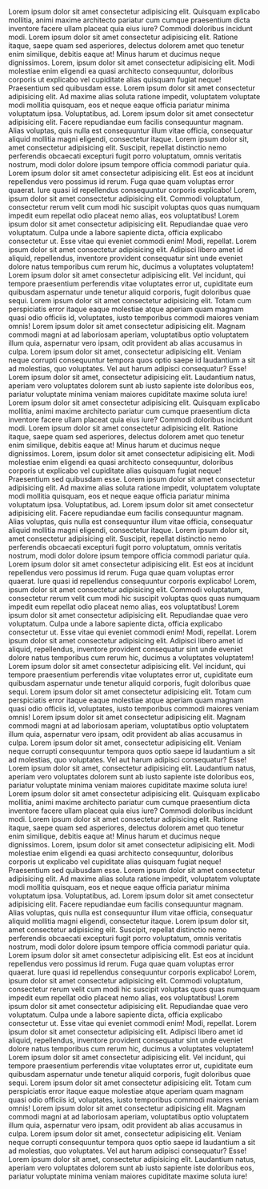    <p>
          Lorem ipsum dolor sit amet consectetur adipisicing elit. Quisquam
          explicabo mollitia, animi maxime architecto pariatur cum cumque
          praesentium dicta inventore facere ullam placeat quia eius iure?
          Commodi doloribus incidunt modi. Lorem ipsum dolor sit amet
          consectetur adipisicing elit. Ratione itaque, saepe quam sed
          asperiores, delectus dolorem amet quo tenetur enim similique, debitis
          eaque at! Minus harum et ducimus neque dignissimos. Lorem, ipsum dolor
          sit amet consectetur adipisicing elit. Modi molestiae enim eligendi ea
          quasi architecto consequuntur, doloribus corporis ut explicabo vel
          cupiditate alias quisquam fugiat neque! Praesentium sed quibusdam
          esse. Lorem ipsum dolor sit amet consectetur adipisicing elit. Ad
          maxime alias soluta ratione impedit, voluptatem voluptate modi
          mollitia quisquam, eos et neque eaque officia pariatur minima
          voluptatum ipsa. Voluptatibus, ad. Lorem ipsum dolor sit amet
          consectetur adipisicing elit. Facere repudiandae eum facilis
          consequuntur magnam. Alias voluptas, quis nulla est consequuntur illum
          vitae officia, consequatur aliquid mollitia magni eligendi,
          consectetur itaque. Lorem ipsum dolor sit, amet consectetur
          adipisicing elit. Suscipit, repellat distinctio nemo perferendis
          obcaecati excepturi fugit porro voluptatum, omnis veritatis nostrum,
          modi dolor dolore ipsum tempore officia commodi pariatur quia. Lorem
          ipsum dolor sit amet consectetur adipisicing elit. Est eos at incidunt
          repellendus vero possimus id rerum. Fuga quae quam voluptas error
          quaerat. Iure quasi id repellendus consequuntur corporis explicabo!
          Lorem, ipsum dolor sit amet consectetur adipisicing elit. Commodi
          voluptatum, consectetur rerum velit cum modi hic suscipit voluptas
          quos quas numquam impedit eum repellat odio placeat nemo alias, eos
          voluptatibus! Lorem ipsum dolor sit amet consectetur adipisicing elit.
          Repudiandae quae vero voluptatum. Culpa unde a labore sapiente dicta,
          officia explicabo consectetur ut. Esse vitae qui eveniet commodi enim!
          Modi, repellat. Lorem ipsum dolor sit amet consectetur adipisicing
          elit. Adipisci libero amet id aliquid, repellendus, inventore
          provident consequatur sint unde eveniet dolore natus temporibus cum
          rerum hic, ducimus a voluptates voluptatem! Lorem ipsum dolor sit amet
          consectetur adipisicing elit. Vel incidunt, qui tempore praesentium
          perferendis vitae voluptates error ut, cupiditate eum quibusdam
          aspernatur unde tenetur aliquid corporis, fugit doloribus quae sequi.
          Lorem ipsum dolor sit amet consectetur adipisicing elit. Totam cum
          perspiciatis error itaque eaque molestiae atque aperiam quam magnam
          quasi odio officiis id, voluptates, iusto temporibus commodi maiores
          veniam omnis! Lorem ipsum dolor sit amet consectetur adipisicing elit.
          Magnam commodi magni at ad laboriosam aperiam, voluptatibus optio
          voluptatem illum quia, aspernatur vero ipsam, odit provident ab alias
          accusamus in culpa. Lorem ipsum dolor sit amet, consectetur
          adipisicing elit. Veniam neque corrupti consequuntur tempora quos
          optio saepe id laudantium a sit ad molestias, quo voluptates. Vel aut
          harum adipisci consequatur? Esse! Lorem ipsum dolor sit amet,
          consectetur adipisicing elit. Laudantium natus, aperiam vero
          voluptates dolorem sunt ab iusto sapiente iste doloribus eos, pariatur
          voluptate minima veniam maiores cupiditate maxime soluta iure! Lorem
          ipsum dolor sit amet consectetur adipisicing elit. Quisquam explicabo
          mollitia, animi maxime architecto pariatur cum cumque praesentium
          dicta inventore facere ullam placeat quia eius iure? Commodi doloribus
          incidunt modi. Lorem ipsum dolor sit amet consectetur adipisicing
          elit. Ratione itaque, saepe quam sed asperiores, delectus dolorem amet
          quo tenetur enim similique, debitis eaque at! Minus harum et ducimus
          neque dignissimos. Lorem, ipsum dolor sit amet consectetur adipisicing
          elit. Modi molestiae enim eligendi ea quasi architecto consequuntur,
          doloribus corporis ut explicabo vel cupiditate alias quisquam fugiat
          neque! Praesentium sed quibusdam esse. Lorem ipsum dolor sit amet
          consectetur adipisicing elit. Ad maxime alias soluta ratione impedit,
          voluptatem voluptate modi mollitia quisquam, eos et neque eaque
          officia pariatur minima voluptatum ipsa. Voluptatibus, ad. Lorem ipsum
          dolor sit amet consectetur adipisicing elit. Facere repudiandae eum
          facilis consequuntur magnam. Alias voluptas, quis nulla est
          consequuntur illum vitae officia, consequatur aliquid mollitia magni
          eligendi, consectetur itaque. Lorem ipsum dolor sit, amet consectetur
          adipisicing elit. Suscipit, repellat distinctio nemo perferendis
          obcaecati excepturi fugit porro voluptatum, omnis veritatis nostrum,
          modi dolor dolore ipsum tempore officia commodi pariatur quia. Lorem
          ipsum dolor sit amet consectetur adipisicing elit. Est eos at incidunt
          repellendus vero possimus id rerum. Fuga quae quam voluptas error
          quaerat. Iure quasi id repellendus consequuntur corporis explicabo!
          Lorem, ipsum dolor sit amet consectetur adipisicing elit. Commodi
          voluptatum, consectetur rerum velit cum modi hic suscipit voluptas
          quos quas numquam impedit eum repellat odio placeat nemo alias, eos
          voluptatibus! Lorem ipsum dolor sit amet consectetur adipisicing elit.
          Repudiandae quae vero voluptatum. Culpa unde a labore sapiente dicta,
          officia explicabo consectetur ut. Esse vitae qui eveniet commodi enim!
          Modi, repellat. Lorem ipsum dolor sit amet consectetur adipisicing
          elit. Adipisci libero amet id aliquid, repellendus, inventore
          provident consequatur sint unde eveniet dolore natus temporibus cum
          rerum hic, ducimus a voluptates voluptatem! Lorem ipsum dolor sit amet
          consectetur adipisicing elit. Vel incidunt, qui tempore praesentium
          perferendis vitae voluptates error ut, cupiditate eum quibusdam
          aspernatur unde tenetur aliquid corporis, fugit doloribus quae sequi.
          Lorem ipsum dolor sit amet consectetur adipisicing elit. Totam cum
          perspiciatis error itaque eaque molestiae atque aperiam quam magnam
          quasi odio officiis id, voluptates, iusto temporibus commodi maiores
          veniam omnis! Lorem ipsum dolor sit amet consectetur adipisicing elit.
          Magnam commodi magni at ad laboriosam aperiam, voluptatibus optio
          voluptatem illum quia, aspernatur vero ipsam, odit provident ab alias
          accusamus in culpa. Lorem ipsum dolor sit amet, consectetur
          adipisicing elit. Veniam neque corrupti consequuntur tempora quos
          optio saepe id laudantium a sit ad molestias, quo voluptates. Vel aut
          harum adipisci consequatur? Esse! Lorem ipsum dolor sit amet,
          consectetur adipisicing elit. Laudantium natus, aperiam vero
          voluptates dolorem sunt ab iusto sapiente iste doloribus eos, pariatur
          voluptate minima veniam maiores cupiditate maxime soluta iure! Lorem
          ipsum dolor sit amet consectetur adipisicing elit. Quisquam explicabo
          mollitia, animi maxime architecto pariatur cum cumque praesentium
          dicta inventore facere ullam placeat quia eius iure? Commodi doloribus
          incidunt modi. Lorem ipsum dolor sit amet consectetur adipisicing
          elit. Ratione itaque, saepe quam sed asperiores, delectus dolorem amet
          quo tenetur enim similique, debitis eaque at! Minus harum et ducimus
          neque dignissimos. Lorem, ipsum dolor sit amet consectetur adipisicing
          elit. Modi molestiae enim eligendi ea quasi architecto consequuntur,
          doloribus corporis ut explicabo vel cupiditate alias quisquam fugiat
          neque! Praesentium sed quibusdam esse. Lorem ipsum dolor sit amet
          consectetur adipisicing elit. Ad maxime alias soluta ratione impedit,
          voluptatem voluptate modi mollitia quisquam, eos et neque eaque
          officia pariatur minima voluptatum ipsa. Voluptatibus, ad. Lorem ipsum
          dolor sit amet consectetur adipisicing elit. Facere repudiandae eum
          facilis consequuntur magnam. Alias voluptas, quis nulla est
          consequuntur illum vitae officia, consequatur aliquid mollitia magni
          eligendi, consectetur itaque. Lorem ipsum dolor sit, amet consectetur
          adipisicing elit. Suscipit, repellat distinctio nemo perferendis
          obcaecati excepturi fugit porro voluptatum, omnis veritatis nostrum,
          modi dolor dolore ipsum tempore officia commodi pariatur quia. Lorem
          ipsum dolor sit amet consectetur adipisicing elit. Est eos at incidunt
          repellendus vero possimus id rerum. Fuga quae quam voluptas error
          quaerat. Iure quasi id repellendus consequuntur corporis explicabo!
          Lorem, ipsum dolor sit amet consectetur adipisicing elit. Commodi
          voluptatum, consectetur rerum velit cum modi hic suscipit voluptas
          quos quas numquam impedit eum repellat odio placeat nemo alias, eos
          voluptatibus! Lorem ipsum dolor sit amet consectetur adipisicing elit.
          Repudiandae quae vero voluptatum. Culpa unde a labore sapiente dicta,
          officia explicabo consectetur ut. Esse vitae qui eveniet commodi enim!
          Modi, repellat. Lorem ipsum dolor sit amet consectetur adipisicing
          elit. Adipisci libero amet id aliquid, repellendus, inventore
          provident consequatur sint unde eveniet dolore natus temporibus cum
          rerum hic, ducimus a voluptates voluptatem! Lorem ipsum dolor sit amet
          consectetur adipisicing elit. Vel incidunt, qui tempore praesentium
          perferendis vitae voluptates error ut, cupiditate eum quibusdam
          aspernatur unde tenetur aliquid corporis, fugit doloribus quae sequi.
          Lorem ipsum dolor sit amet consectetur adipisicing elit. Totam cum
          perspiciatis error itaque eaque molestiae atque aperiam quam magnam
          quasi odio officiis id, voluptates, iusto temporibus commodi maiores
          veniam omnis! Lorem ipsum dolor sit amet consectetur adipisicing elit.
          Magnam commodi magni at ad laboriosam aperiam, voluptatibus optio
          voluptatem illum quia, aspernatur vero ipsam, odit provident ab alias
          accusamus in culpa. Lorem ipsum dolor sit amet, consectetur
          adipisicing elit. Veniam neque corrupti consequuntur tempora quos
          optio saepe id laudantium a sit ad molestias, quo voluptates. Vel aut
          harum adipisci consequatur? Esse! Lorem ipsum dolor sit amet,
          consectetur adipisicing elit. Laudantium natus, aperiam vero
          voluptates dolorem sunt ab iusto sapiente iste doloribus eos, pariatur
          voluptate minima veniam maiores cupiditate maxime soluta iure!
        </p>
